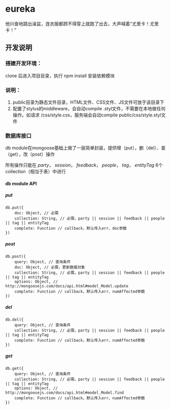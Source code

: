 eureka
======

他兴奋地跳出澡盆，连衣服都顾不得穿上就跑了出去，大声喊着“尤里卡！尤里卡！”


## 开发说明

### 搭建开发环境：

clone 后进入项目目录，执行 npm install 安装依赖模块

### 说明：

1. public目录为静态文件目录，HTML文件、CSS文件、JS文件可放于该目录下
2. 配置了stylus的middleware，会自动compile .styl文件，不需要在本地做任何操作。如请求 /css/style.css，服务端会自动compile public/css/style.styl文件

### 数据库接口

db module在mongoose基础上做了一层简单封装，提供增（put），删（del）、查（get），改（post）操作

所有操作只能在 *party*， *session*， *feedback*， *people*， *tag*， *entityTag* 6个collection（相当于表）中进行

#### db module API

##### put

```
db.put({
    doc: Object, // 必需
    collection: String, // 必需，party || session || feedback || people || tag || entityTag
    complete: Function // callback，默认传入err、doc参数
})
```

##### post

```
db.post({
    query: Object, // 查询条件
    doc: Object, // 必需，更新数据对象
    collection: String, // 必需，party || session || feedback || people || tag || entityTag
    options: Object, // http://mongoosejs.com/docs/api.html#model_Model.update
    complete: Function // callback，默认传入err、numAffected参数
})
```

##### del

```
db.del({
    query: Object, // 查询条件
    collection: String, // 必需，party || session || feedback || people || tag || entityTag
    complete: Function // callback，默认传入err、numAffected参数
})
```

##### get

```
db.get({
    query: Object, // 查询条件
    collection: String, // 必需，party || session || feedback || people || tag || entityTag
    options: Object, // http://mongoosejs.com/docs/api.html#model_Model.find
    complete: Function // callback，默认传入err、numAffected参数
})
```

